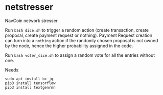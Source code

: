 # netstresser
NavCoin network stresser

Run `bash dice.sh` to trigger a random action (create transaction, create proposal, create payment request or nothing). Payment Request creation can turn into a `nothing` action if the randomly chosen proposal is not owned by the node, hence the higher probability assigned in the code.

Run `bash voter_dice.sh` to assign a random vote for all the entries without one.

Needs:

```
sudo apt install bc jq
pip3 install tensorflow
pip3 install textgenrnn
```
